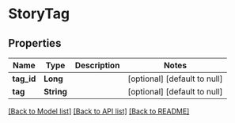 # StoryTag
## Properties

| Name | Type | Description | Notes |
|------------ | ------------- | ------------- | -------------|
| **tag\_id** | **Long** |  | [optional] [default to null] |
| **tag** | **String** |  | [optional] [default to null] |

[[Back to Model list]](../README.md#documentation-for-models) [[Back to API list]](../README.md#documentation-for-api-endpoints) [[Back to README]](../README.md)

